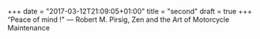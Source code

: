 +++
date = "2017-03-12T21:09:05+01:00"
title = "second"
draft = true
+++
“Peace of mind !"
― Robert M. Pirsig, Zen and the Art of Motorcycle Maintenance


